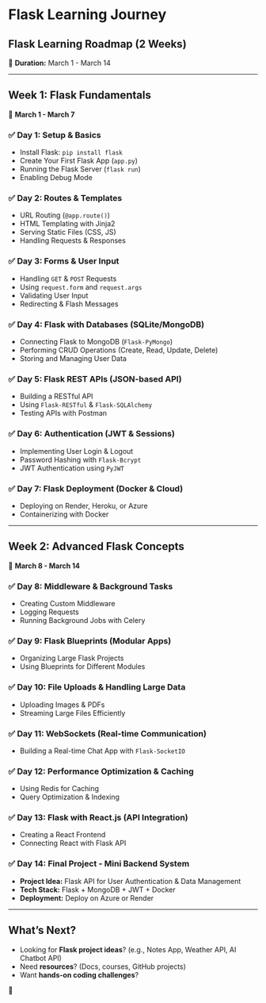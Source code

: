 # Flask Learning Journey

## Flask Learning Roadmap (2 Weeks)  
📅 **Duration:** March 1 - March 14  

---

## Week 1: Flask Fundamentals  
📅 **March 1 - March 7**  

### ✅ Day 1: Setup & Basics
- Install Flask: `pip install flask`
- Create Your First Flask App (`app.py`)
- Running the Flask Server (`flask run`)
- Enabling Debug Mode

### ✅ Day 2: Routes & Templates
- URL Routing (`@app.route()`)
- HTML Templating with Jinja2
- Serving Static Files (CSS, JS)
- Handling Requests & Responses

### ✅ Day 3: Forms & User Input
- Handling `GET` & `POST` Requests
- Using `request.form` and `request.args`
- Validating User Input
- Redirecting & Flash Messages

### ✅ Day 4: Flask with Databases (SQLite/MongoDB)
- Connecting Flask to MongoDB (`Flask-PyMongo`)
- Performing CRUD Operations (Create, Read, Update, Delete)
- Storing and Managing User Data

### ✅ Day 5: Flask REST APIs (JSON-based API)
- Building a RESTful API
- Using `Flask-RESTful` & `Flask-SQLAlchemy`
- Testing APIs with Postman

### ✅ Day 6: Authentication (JWT & Sessions)
- Implementing User Login & Logout
- Password Hashing with `Flask-Bcrypt`
- JWT Authentication using `PyJWT`

### ✅ Day 7: Flask Deployment (Docker & Cloud)
- Deploying on Render, Heroku, or Azure
- Containerizing with Docker

---

## Week 2: Advanced Flask Concepts  
📅 **March 8 - March 14**  

### ✅ Day 8: Middleware & Background Tasks
- Creating Custom Middleware
- Logging Requests
- Running Background Jobs with Celery

### ✅ Day 9: Flask Blueprints (Modular Apps)
- Organizing Large Flask Projects
- Using Blueprints for Different Modules

### ✅ Day 10: File Uploads & Handling Large Data
- Uploading Images & PDFs
- Streaming Large Files Efficiently

### ✅ Day 11: WebSockets (Real-time Communication)
- Building a Real-time Chat App with `Flask-SocketIO`

### ✅ Day 12: Performance Optimization & Caching
- Using Redis for Caching
- Query Optimization & Indexing

### ✅ Day 13: Flask with React.js (API Integration)
- Creating a React Frontend
- Connecting React with Flask API

### ✅ Day 14: Final Project - Mini Backend System
- **Project Idea:** Flask API for User Authentication & Data Management
- **Tech Stack:** Flask + MongoDB + JWT + Docker
- **Deployment:** Deploy on Azure or Render

---

## What’s Next?
- Looking for **Flask project ideas**? (e.g., Notes App, Weather API, AI Chatbot API)
- Need **resources**? (Docs, courses, GitHub projects)
- Want **hands-on coding challenges**?

🎯

